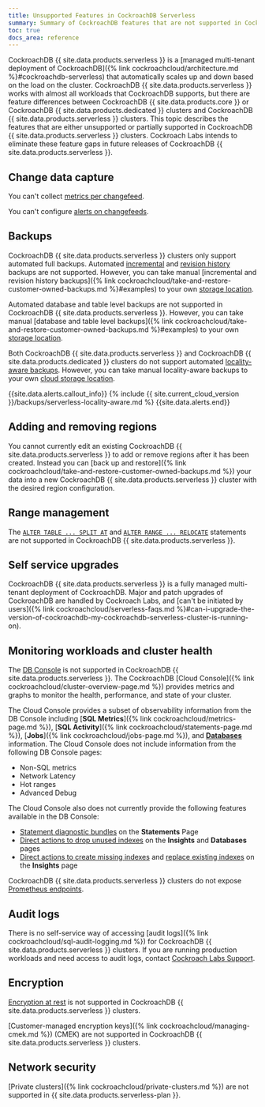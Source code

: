 ```yaml
---
title: Unsupported Features in CockroachDB Serverless
summary: Summary of CockroachDB features that are not supported in CockroachDB Serverless
toc: true
docs_area: reference
---
```


CockroachDB {{ site.data.products.serverless }} is a [managed multi-tenant deployment of CockroachDB]({% link cockroachcloud/architecture.md %}#cockroachdb-serverless) that automatically scales up and down based on the load on the cluster. CockroachDB {{ site.data.products.serverless }} works with almost all workloads that CockroachDB supports, but there are feature differences between CockroachDB {{ site.data.products.core }} or CockroachDB {{ site.data.products.dedicated }} clusters and CockroachDB {{ site.data.products.serverless }} clusters. This topic describes the features that are either unsupported or partially supported in CockroachDB {{ site.data.products.serverless }} clusters. Cockroach Labs intends to eliminate these feature gaps in future releases of CockroachDB {{ site.data.products.serverless }}.

## Change data capture

You can't collect [metrics per changefeed](https://www.cockroachlabs.com/docs/{{site.current_cloud_version}}/monitor-and-debug-changefeeds#using-changefeed-metrics-labels).

You can't configure [alerts on changefeeds](https://www.cockroachlabs.com/docs/{{site.current_cloud_version}}/monitoring-and-alerting#changefeed-is-experiencing-high-latency).

## Backups

CockroachDB {{ site.data.products.serverless }} clusters only support automated full backups. Automated [incremental](https://www.cockroachlabs.com/docs/{{site.current_cloud_version}}/take-full-and-incremental-backups) and [revision history](https://www.cockroachlabs.com/docs/{{site.current_cloud_version}}/take-backups-with-revision-history-and-restore-from-a-point-in-time) backups are not supported. However, you can take manual [incremental and revision history backups]({% link cockroachcloud/take-and-restore-customer-owned-backups.md %}#examples) to your own [storage location](https://www.cockroachlabs.com/docs/{{site.current_cloud_version}}/use-cloud-storage).

Automated database and table level backups are not supported in CockroachDB {{ site.data.products.serverless }}. However, you can take manual [database and table level backups]({% link cockroachcloud/take-and-restore-customer-owned-backups.md %}#examples) to your own [storage location](https://www.cockroachlabs.com/docs/{{site.current_cloud_version}}/use-cloud-storage).

Both CockroachDB {{ site.data.products.serverless }} and CockroachDB {{ site.data.products.dedicated }} clusters do not support automated [locality-aware backups](https://www.cockroachlabs.com/docs/{{site.current_cloud_version}}/take-and-restore-locality-aware-backups). However, you can take manual locality-aware backups to your own [cloud storage location](https://www.cockroachlabs.com/docs/{{site.current_cloud_version}}/use-cloud-storage).

{{site.data.alerts.callout_info}}
{% include {{ site.current_cloud_version }}/backups/serverless-locality-aware.md %}
{{site.data.alerts.end}}

## Adding and removing regions

You cannot currently edit an existing CockroachDB {{ site.data.products.serverless }} to add or remove regions after it has been created. Instead you can [back up and restore]({% link cockroachcloud/take-and-restore-customer-owned-backups.md %}) your data into a new CockroachDB {{ site.data.products.serverless }} cluster with the desired region configuration.

## Range management

The [`ALTER TABLE ... SPLIT AT`](https://www.cockroachlabs.com/docs/{{site.current_cloud_version}}/alter-table#split-at) and [`ALTER RANGE ... RELOCATE`](https://www.cockroachlabs.com/docs/{{site.current_cloud_version}}/alter-range#relocate) statements are not supported in CockroachDB {{ site.data.products.serverless }}.

## Self service upgrades

CockroachDB {{ site.data.products.serverless }} is a fully managed multi-tenant deployment of CockroachDB. Major and patch upgrades of CockroachDB are handled by Cockroach Labs, and [can't be initiated by users]({% link cockroachcloud/serverless-faqs.md %}#can-i-upgrade-the-version-of-cockroachdb-my-cockroachdb-serverless-cluster-is-running-on).

## Monitoring workloads and cluster health

The [DB Console](https://www.cockroachlabs.com/docs/{{site.current_cloud_version}}/ui-overview) is not supported in CockroachDB {{ site.data.products.serverless }}. The CockroachDB [Cloud Console]({% link cockroachcloud/cluster-overview-page.md %}) provides metrics and graphs to monitor the health, performance, and state of your cluster.

The Cloud Console provides a subset of observability information from the DB Console including [**SQL Metrics**]({% link cockroachcloud/metrics-page.md %}), [**SQL Activity**]({% link cockroachcloud/statements-page.md %}), [**Jobs**]({% link cockroachcloud/jobs-page.md %}), and [**Databases**](databases-page.html) information. The Cloud Console does not include information from the following DB Console pages:

- Non-SQL metrics
- Network Latency
- Hot ranges
- Advanced Debug

The Cloud Console also does not currently provide the following features available in the DB Console:

- [Statement diagnostic bundles](https://www.cockroachlabs.com/docs/{{site.current_cloud_version}}/ui-statements-page#diagnostics) on the **Statements** Page
- [Direct actions to drop unused indexes](https://www.cockroachlabs.com/docs/{{site.current_cloud_version}}/ui-databases-page#index-recommendations) on the **Insights** and **Databases** pages
- [Direct actions to create missing indexes](https://www.cockroachlabs.com/docs/{{site.current_cloud_version}}/ui-insights-page#schema-insights-tab) and [replace existing indexes](https://www.cockroachlabs.com/docs/{{site.current_cloud_version}}/ui-insights-page#schema-insights-tab) on the **Insights** page

CockroachDB {{ site.data.products.serverless }} clusters do not expose [Prometheus endpoints](https://www.cockroachlabs.com/docs/{{site.current_cloud_version}}/monitor-cockroachdb-with-prometheus).

## Audit logs

There is no self-service way of accessing [audit logs]({% link cockroachcloud/sql-audit-logging.md %}) for CockroachDB {{ site.data.products.serverless }} clusters. If you are running production workloads and need access to audit logs, contact [Cockroach Labs Support](https://support.cockroachlabs.com).

## Encryption

[Encryption at rest](https://www.cockroachlabs.com/docs/{{site.current_cloud_version}}/security-reference/encryption#encryption-at-rest) is not supported in CockroachDB {{ site.data.products.serverless }} clusters.

[Customer-managed encryption keys]({% link cockroachcloud/managing-cmek.md %}) (CMEK) are not supported in CockroachDB {{ site.data.products.serverless }} clusters.

## Network security

[Private clusters]({% link cockroachcloud/private-clusters.md %}) are not supported in {{ site.data.products.serverless-plan }}.
